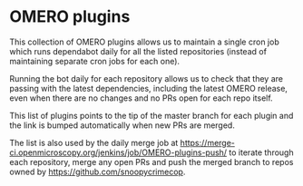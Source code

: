 OMERO plugins
=============

This collection of OMERO plugins allows us to maintain a single cron job
which runs dependabot daily for all the listed repositories (instead of
maintaining separate cron jobs for each one). 

Running the bot daily for each repository allows us to check that they
are passing with the latest dependencies, including the latest OMERO release,
even when there are no changes and no PRs open for each repo itself.

This list of plugins points to the tip of the master branch for each
plugin and the link is bumped automatically when new PRs are merged.

The list is also used by the daily merge job at https://merge-ci.openmicroscopy.org/jenkins/job/OMERO-plugins-push/ to iterate through each repository,
merge any open PRs and push the merged branch to repos owned by
https://github.com/snoopycrimecop.
